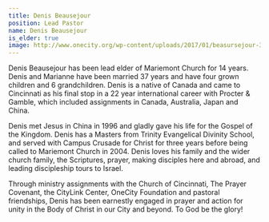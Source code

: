 ```yaml
---
title: Denis Beausejour
position: Lead Pastor
name: Denis Beausejour
is_elder: true
image: http://www.onecity.org/wp-content/uploads/2017/01/beasursejour-350x350.jpg
---
```


Denis Beausejour has been lead elder of Mariemont Church for 14 years. Denis and Marianne have been married 37 years and have four grown children and 6 grandchildren. Denis is a native of Canada and came to Cincinnati as his final stop in a 22 year international career with Procter & Gamble, which included assignments in Canada, Australia, Japan and China.

Denis met Jesus in China in 1996 and gladly gave his life for the Gospel of the Kingdom. Denis has a Masters from Trinity Evangelical Divinity School, and served with Campus Crusade for Christ for three years before being called to Mariemont Church in 2004. Denis loves his family and the wider church family, the Scriptures, prayer, making disciples here and abroad, and leading discipleship tours to Israel.

Through ministry assignments with the Church of Cincinnati, The Prayer Covenant, the CityLink Center, OneCity Foundation and pastoral friendships, Denis has been earnestly engaged in prayer and action for unity in the Body of Christ in our City and beyond. To God be the glory!